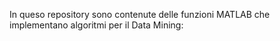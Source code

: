 In queso repository sono contenute delle funzioni MATLAB che implementano algoritmi per il Data Mining:
